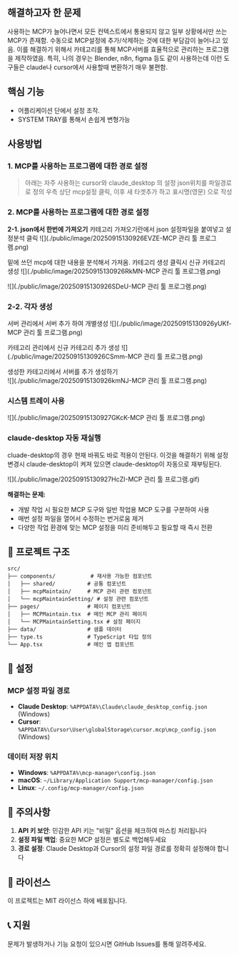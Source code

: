 ## 해결하고자 한 문제
사용하는 MCP가 늘어나면서 모든 컨텍스트에서 통용되지 않고 일부 상황에서만 쓰는 MCP가 존재함.
수동으로 MCP설정에 추가/삭제하는 것에 대한 부담감이 늘어나고 있음.
이를 해결하기 위해서 카테고리를 통해 MCP서버를 효율적으로 관리하는 프로그램을 제작하였음.
특히, 나의 경우는 Blender, n8n, figma 등도 같이 사용하는데 이런 도구들은 claude나 cursor에서 사용할때 변환하기 매우 불편함.

## 핵심 기능
- 어플리케이션 단에서 설정 조작.
- SYSTEM TRAY를 통해서 손쉽게 변형가능

## 사용방법
### 1. MCP를 사용하는 프로그램에 대한 경로 설정
> 아래는 자주 사용하는 cursor와 claude_desktop 의 설정 json위치를 파일경로로 정의
> 우측 상단 mcp설정 클릭, 이후 새 타겟추가 하고 표시명(영문) 으로 작성

### 2. MCP를 사용하는 프로그램에 대한 경로 설정
**2-1. json에서 한번에 가져오기**
 카테고리 가져오기란에서 json 설정파일을 붙여넣고 설정분석 클릭
![](./public/image/20250915130926EVZE-MCP 관리 툴 프로그램.png)

 밑에 쓰던 mcp에 대한 내용을 분석해서 가져옴.
 카테고리 생성 클릭시 신규 카테고리 생성
![](./public/image/20250915130926RkMN-MCP 관리 툴 프로그램.png)

![](./public/image/20250915130926SDeU-MCP 관리 툴 프로그램.png)


### 2-2. 각자 생성
서버 관리에서 서버 추가 하여 개별생성
![](./public/image/20250915130926yUKf-MCP 관리 툴 프로그램.png)

카테고리 관리에서 신규 카테고리 추가 생성
![](./public/image/20250915130926CSmm-MCP 관리 툴 프로그램.png)

생성한 카테고리에서 서버를 추가 생성하기  
![](./public/image/20250915130926kmNJ-MCP 관리 툴 프로그램.png)


### 시스템 트레이 사용
![](./public/image/20250915130927GKcK-MCP 관리 툴 프로그램.png)



### claude-desktop 자동 재실행
cluade-desktop의 경우 현재 바꿔도 바로 적용이 안된다.
이것을 해결하기 위해 설정 변경시 claude-desktop이 켜져 있으면 claude-desktop이 자동으로 재부팅된다.

![](./public/image/20250915130927HcZI-MCP 관리 툴 프로그램.gif)

**해결하는 문제:**
- 개발 작업 시 필요한 MCP 도구와 일반 작업용 MCP 도구를 구분하여 사용
- 매번 설정 파일을 열어서 수정하는 번거로움 제거
- 다양한 작업 환경에 맞는 MCP 설정을 미리 준비해두고 필요할 때 즉시 전환



## 📁 프로젝트 구조

```
src/
├── components/           # 재사용 가능한 컴포넌트
│   ├── shared/          # 공통 컴포넌트
│   ├── mcpMaintain/     # MCP 관리 관련 컴포넌트
│   └── mcpMaintainSetting/ # 설정 관련 컴포넌트
├── pages/               # 페이지 컴포넌트
│   ├── MCPMaintain.tsx  # 메인 MCP 관리 페이지
│   └── MCPMaintainSetting.tsx # 설정 페이지
├── data/                # 샘플 데이터
├── type.ts              # TypeScript 타입 정의
└── App.tsx              # 메인 앱 컴포넌트
```

## 🔧 설정

### MCP 설정 파일 경로
- **Claude Desktop**: `%APPDATA%\Claude\claude_desktop_config.json` (Windows)
- **Cursor**: `%APPDATA%\Cursor\User\globalStorage\cursor.mcp\mcp_config.json` (Windows)

### 데이터 저장 위치
- **Windows**: `%APPDATA%\mcp-manager\config.json`
- **macOS**: `~/Library/Application Support/mcp-manager/config.json`
- **Linux**: `~/.config/mcp-manager/config.json`

## 🚨 주의사항

1. **API 키 보안**: 민감한 API 키는 "비밀" 옵션을 체크하여 마스킹 처리됩니다
2. **설정 파일 백업**: 중요한 MCP 설정은 별도로 백업해두세요
3. **경로 설정**: Claude Desktop과 Cursor의 설정 파일 경로를 정확히 설정해야 합니다


## 📄 라이선스

이 프로젝트는 MIT 라이선스 하에 배포됩니다.

## 📞 지원

문제가 발생하거나 기능 요청이 있으시면 GitHub Issues를 통해 알려주세요.


